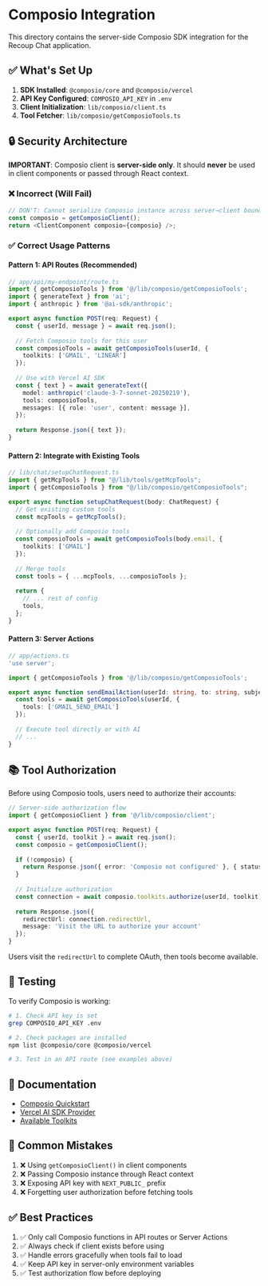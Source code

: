 # Composio Integration

This directory contains the server-side Composio SDK integration for the Recoup Chat application.

## ✅ What's Set Up

1. **SDK Installed**: `@composio/core` and `@composio/vercel`
2. **API Key Configured**: `COMPOSIO_API_KEY` in `.env`
3. **Client Initialization**: `lib/composio/client.ts`
4. **Tool Fetcher**: `lib/composio/getComposioTools.ts`

## 🔒 Security Architecture

**IMPORTANT**: Composio client is **server-side only**. It should **never** be used in client components or passed through React context.

### ❌ Incorrect (Will Fail)
```typescript
// DON'T: Cannot serialize Composio instance across server→client boundary
const composio = getComposioClient();
return <ClientComponent composio={composio} />;
```

### ✅ Correct Usage Patterns

#### Pattern 1: API Routes (Recommended)
```typescript
// app/api/my-endpoint/route.ts
import { getComposioTools } from '@/lib/composio/getComposioTools';
import { generateText } from 'ai';
import { anthropic } from '@ai-sdk/anthropic';

export async function POST(req: Request) {
  const { userId, message } = await req.json();
  
  // Fetch Composio tools for this user
  const composioTools = await getComposioTools(userId, {
    toolkits: ['GMAIL', 'LINEAR']
  });
  
  // Use with Vercel AI SDK
  const { text } = await generateText({
    model: anthropic('claude-3-7-sonnet-20250219'),
    tools: composioTools,
    messages: [{ role: 'user', content: message }],
  });
  
  return Response.json({ text });
}
```

#### Pattern 2: Integrate with Existing Tools
```typescript
// lib/chat/setupChatRequest.ts
import { getMcpTools } from "@/lib/tools/getMcpTools";
import { getComposioTools } from "@/lib/composio/getComposioTools";

export async function setupChatRequest(body: ChatRequest) {
  // Get existing custom tools
  const mcpTools = getMcpTools();
  
  // Optionally add Composio tools
  const composioTools = await getComposioTools(body.email, {
    toolkits: ['GMAIL']
  });
  
  // Merge tools
  const tools = { ...mcpTools, ...composioTools };
  
  return {
    // ... rest of config
    tools,
  };
}
```

#### Pattern 3: Server Actions
```typescript
// app/actions.ts
'use server';

import { getComposioTools } from '@/lib/composio/getComposioTools';

export async function sendEmailAction(userId: string, to: string, subject: string, body: string) {
  const tools = await getComposioTools(userId, {
    tools: ['GMAIL_SEND_EMAIL']
  });
  
  // Execute tool directly or with AI
  // ...
}
```

## 📚 Tool Authorization

Before using Composio tools, users need to authorize their accounts:

```typescript
// Server-side authorization flow
import { getComposioClient } from '@/lib/composio/client';

export async function POST(req: Request) {
  const { userId, toolkit } = await req.json();
  const composio = getComposioClient();
  
  if (!composio) {
    return Response.json({ error: 'Composio not configured' }, { status: 500 });
  }
  
  // Initialize authorization
  const connection = await composio.toolkits.authorize(userId, toolkit);
  
  return Response.json({
    redirectUrl: connection.redirectUrl,
    message: 'Visit the URL to authorize your account'
  });
}
```

Users visit the `redirectUrl` to complete OAuth, then tools become available.

## 🧪 Testing

To verify Composio is working:

```bash
# 1. Check API key is set
grep COMPOSIO_API_KEY .env

# 2. Check packages are installed
npm list @composio/core @composio/vercel

# 3. Test in an API route (see examples above)
```

## 📖 Documentation

- [Composio Quickstart](https://docs.composio.dev/docs/quickstart)
- [Vercel AI SDK Provider](https://docs.composio.dev/providers/vercel)
- [Available Toolkits](https://docs.composio.dev/docs/tools)

## 🚫 Common Mistakes

1. ❌ Using `getComposioClient()` in client components
2. ❌ Passing Composio instance through React context
3. ❌ Exposing API key with `NEXT_PUBLIC_` prefix
4. ❌ Forgetting user authorization before fetching tools

## ✅ Best Practices

1. ✅ Only call Composio functions in API routes or Server Actions
2. ✅ Always check if client exists before using
3. ✅ Handle errors gracefully when tools fail to load
4. ✅ Keep API key in server-only environment variables
5. ✅ Test authorization flow before deploying

